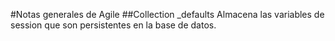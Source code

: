 #Notas generales de Agile
##Collection _defaults
Almacena las variables de session que son persistentes en la base de datos.






